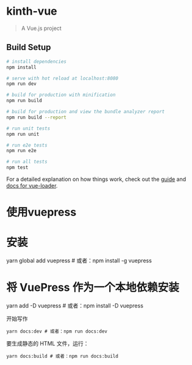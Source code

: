 # kinth-vue

> A Vue.js project

## Build Setup

``` bash
# install dependencies
npm install

# serve with hot reload at localhost:8080
npm run dev

# build for production with minification
npm run build

# build for production and view the bundle analyzer report
npm run build --report

# run unit tests
npm run unit

# run e2e tests
npm run e2e

# run all tests
npm test
```

For a detailed explanation on how things work, check out the [guide](http://vuejs-templates.github.io/webpack/) and [docs for vue-loader](http://vuejs.github.io/vue-loader).

# 使用vuepress
# 安装
yarn global add vuepress # 或者：npm install -g vuepress

# 将 VuePress 作为一个本地依赖安装
yarn add -D vuepress # 或者：npm install -D vuepress

开始写作
```
yarn docs:dev # 或者：npm run docs:dev
```


要生成静态的 HTML 文件，运行：
```
yarn docs:build # 或者：npm run docs:build
```